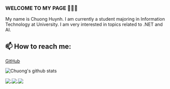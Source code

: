 ### WELCOME TO MY PAGE 👋👋👋
My name is Chuong Huynh. I am currently a student majoring in Information Technology at University. I am very interested in topics related to .NET and AI.<br>
## 📫 How to reach me: 

[GitHub](https://github.com/jin3107/)

![Chuong's github stats](https://github-readme-stats.vercel.app/api?username=jin3107&show_icons=true&theme=tokyonight&hide=contribs,prs,issues)
 
<a href="https://github.com/jin3107/CRUD/">
  <!-- Change the github-readme-stats.anuraghazra1.vercel.app to github-readme-stats.vercel.app  -->
  <img align="center" src="https://github-readme-stats.vercel.app/api/pin/?username=jin3107&repo=CRUD&theme=cobalt" />
</a>

<a href="https://github.com/jin3107/FirstWebAPI/">
  <!-- Change the github-readme-stats.anuraghazra1.vercel.app to github-readme-stats.vercel.app  -->
  <img align="center" src="https://github-readme-stats.vercel.app/api/pin/?username=jin3107&repo=FirstWebAPI&theme=cobalt" />
</a>

<a href="https://github.com/jin3107/Project_Overview/">
  <!-- Change the github-readme-stats.anuraghazra1.vercel.app to github-readme-stats.vercel.app  -->
  <img align="center" src="https://github-readme-stats.vercel.app/api/pin/?username=jin3107&repo=Project_Overview&theme=dark" />
</a>
